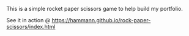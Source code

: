 This is a simple rocket paper scissors game to help build my portfolio. 

See it in action @ https://hammann.github.io/rock-paper-scissors/index.html
